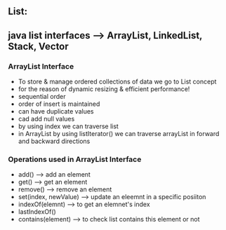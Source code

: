 ## List:
## java list interfaces --> ArrayList, LinkedList, Stack, Vector

### ArrayList Interface
* To store & manage ordered collections of data we go to List concept
* for the reason of dynamic resizing & efficient performance!
* sequential order
* order of insert is maintained
* can have duplicate values
* cad add null values
* by using index we can traverse list
* in ArrayList by using listIterator() we can traverse arrayList in forward and backward directions
  

### Operations used in ArrayList Interface
* add() --> add an element
* get() --> get an element
* remove() --> remove an element
* set(index, newValue) --> update an eleemnt in a specific posiiton
* indexOf(elemnt) --> to get an elemnet's index
* lastIndexOf()
* contains(element) --> to check list contains this element or not

